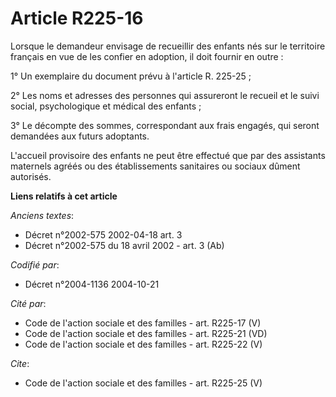 # Article R225-16

Lorsque le demandeur envisage de recueillir des enfants nés sur le territoire français en vue de les confier en adoption, il
doit fournir en outre : 

1° Un exemplaire du document prévu à l'article R. 225-25 ; 

2° Les noms et adresses des personnes qui assureront le recueil et le suivi social, psychologique et médical des enfants ; 

3° Le décompte des sommes, correspondant aux frais engagés, qui seront demandées aux futurs adoptants. 

L'accueil provisoire des enfants ne peut être effectué que par des assistants maternels agréés ou des établissements
sanitaires ou sociaux dûment autorisés.

**Liens relatifs à cet article**

_Anciens textes_:

  - Décret n°2002-575 2002-04-18 art. 3
  - Décret n°2002-575 du 18 avril 2002 - art. 3 (Ab)

_Codifié par_:

  - Décret n°2004-1136 2004-10-21

_Cité par_:

  - Code de l'action sociale et des familles - art. R225-17 (V)
  - Code de l'action sociale et des familles - art. R225-21 (VD)
  - Code de l'action sociale et des familles - art. R225-22 (V)

_Cite_:

  - Code de l'action sociale et des familles - art. R225-25 (V)
